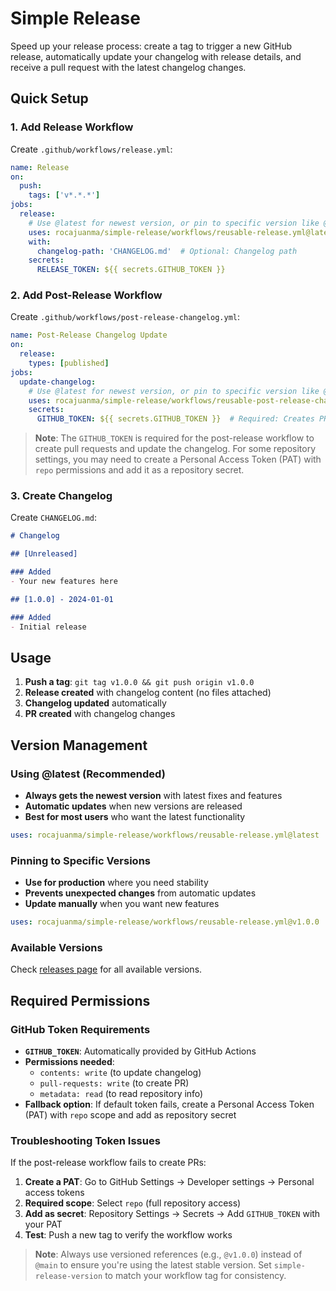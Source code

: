 # Simple Release

Speed up your release process: create a tag to trigger a new GitHub release, automatically update your changelog with release details, and receive a pull request with the latest changelog changes.

## Quick Setup

### 1. Add Release Workflow

Create `.github/workflows/release.yml`:

```yaml
name: Release
on:
  push:
    tags: ['v*.*.*']
jobs:
  release:
    # Use @latest for newest version, or pin to specific version like @v1.0.0
    uses: rocajuanma/simple-release/workflows/reusable-release.yml@latest
    with:
      changelog-path: 'CHANGELOG.md'  # Optional: Changelog path
    secrets:
      RELEASE_TOKEN: ${{ secrets.GITHUB_TOKEN }}
```

### 2. Add Post-Release Workflow

Create `.github/workflows/post-release-changelog.yml`:

```yaml
name: Post-Release Changelog Update
on:
  release:
    types: [published]
jobs:
  update-changelog:
    # Use @latest for newest version, or pin to specific version like @v1.0.0
    uses: rocajuanma/simple-release/workflows/reusable-post-release-changelog.yml@latest
    secrets:
      GITHUB_TOKEN: ${{ secrets.GITHUB_TOKEN }}  # Required: Creates PR and updates changelog
```

> **Note**: The `GITHUB_TOKEN` is required for the post-release workflow to create pull requests and update the changelog. For some repository settings, you may need to create a Personal Access Token (PAT) with `repo` permissions and add it as a repository secret.

### 3. Create Changelog

Create `CHANGELOG.md`:

```markdown
# Changelog

## [Unreleased]

### Added
- Your new features here

## [1.0.0] - 2024-01-01

### Added
- Initial release
```

## Usage

1. **Push a tag**: `git tag v1.0.0 && git push origin v1.0.0`
2. **Release created** with changelog content (no files attached)
3. **Changelog updated** automatically
4. **PR created** with changelog changes

## Version Management

### Using @latest (Recommended)
- **Always gets the newest version** with latest fixes and features
- **Automatic updates** when new versions are released
- **Best for most users** who want the latest functionality

```yaml
uses: rocajuanma/simple-release/workflows/reusable-release.yml@latest
```

### Pinning to Specific Versions
- **Use for production** where you need stability
- **Prevents unexpected changes** from automatic updates
- **Update manually** when you want new features

```yaml
uses: rocajuanma/simple-release/workflows/reusable-release.yml@v1.0.0
```

### Available Versions
Check [releases page](https://github.com/rocajuanma/simple-release/releases) for all available versions.

## Required Permissions

### GitHub Token Requirements
- **`GITHUB_TOKEN`**: Automatically provided by GitHub Actions
- **Permissions needed**: 
  - `contents: write` (to update changelog)
  - `pull-requests: write` (to create PR)
  - `metadata: read` (to read repository info)
- **Fallback option**: If default token fails, create a Personal Access Token (PAT) with `repo` scope and add as repository secret

### Troubleshooting Token Issues
If the post-release workflow fails to create PRs:
1. **Create a PAT**: Go to GitHub Settings → Developer settings → Personal access tokens
2. **Required scope**: Select `repo` (full repository access)
3. **Add as secret**: Repository Settings → Secrets → Add `GITHUB_TOKEN` with your PAT
4. **Test**: Push a new tag to verify the workflow works

> **Note**: Always use versioned references (e.g., `@v1.0.0`) instead of `@main` to ensure you're using the latest stable version. Set `simple-release-version` to match your workflow tag for consistency.

